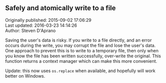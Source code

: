 ## Safely and atomically write to a file  
Originally published: 2015-09-02 17:06:29  
Last updated: 2016-03-23 14:14:26  
Author: Steven D'Aprano  
  
Saving the user's data is risky. If you write to a file directly, and an error occurs during the write, you may corrupt the file and lose the user's data. One approach to prevent this is to write to a temporary file, then only when you know the file has been written successfully, over-write the original. This function returns a context manager which can make this more convenient.

Update: this now uses `os.replace` when available, and hopefully will work better on Windows.